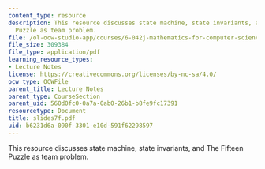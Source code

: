 ```yaml
---
content_type: resource
description: This resource discusses state machine, state invariants, and The Fifteen
  Puzzle as team problem.
file: /ol-ocw-studio-app/courses/6-042j-mathematics-for-computer-science-fall-2005/b6231d6a090f3301e10d591f62298597_slides7f.pdf
file_size: 309384
file_type: application/pdf
learning_resource_types:
- Lecture Notes
license: https://creativecommons.org/licenses/by-nc-sa/4.0/
ocw_type: OCWFile
parent_title: Lecture Notes
parent_type: CourseSection
parent_uid: 560d0fc0-0a7a-0ab0-26b1-b8fe9fc17391
resourcetype: Document
title: slides7f.pdf
uid: b6231d6a-090f-3301-e10d-591f62298597
---
```

This resource discusses state machine, state invariants, and The Fifteen Puzzle as team problem.